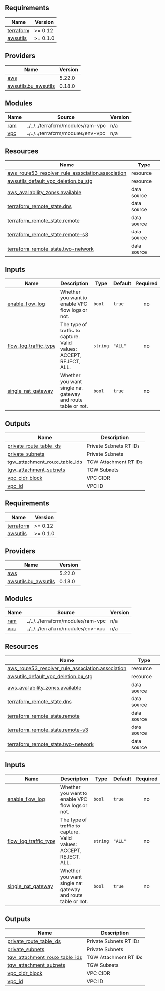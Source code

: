 ## Requirements

| Name | Version |
|------|---------|
| <a name="requirement_terraform"></a> [terraform](#requirement\_terraform) | >= 0.12 |
| <a name="requirement_awsutils"></a> [awsutils](#requirement\_awsutils) | >= 0.1.0 |

## Providers

| Name | Version |
|------|---------|
| <a name="provider_aws"></a> [aws](#provider\_aws) | 5.22.0 |
| <a name="provider_awsutils.bu_awsutils"></a> [awsutils.bu\_awsutils](#provider\_awsutils.bu\_awsutils) | 0.18.0 |

## Modules

| Name | Source | Version |
|------|--------|---------|
| <a name="module_ram"></a> [ram](#module\_ram) | ../../../terraform/modules/ram-vpc | n/a |
| <a name="module_vpc"></a> [vpc](#module\_vpc) | ../../../terraform/modules/env-vpc | n/a |

## Resources

| Name | Type |
|------|------|
| [aws_route53_resolver_rule_association.association](https://registry.terraform.io/providers/hashicorp/aws/latest/docs/resources/route53_resolver_rule_association) | resource |
| [awsutils_default_vpc_deletion.bu_stg](https://registry.terraform.io/providers/cloudposse/awsutils/latest/docs/resources/default_vpc_deletion) | resource |
| [aws_availability_zones.available](https://registry.terraform.io/providers/hashicorp/aws/latest/docs/data-sources/availability_zones) | data source |
| [terraform_remote_state.dns](https://registry.terraform.io/providers/hashicorp/terraform/latest/docs/data-sources/remote_state) | data source |
| [terraform_remote_state.remote](https://registry.terraform.io/providers/hashicorp/terraform/latest/docs/data-sources/remote_state) | data source |
| [terraform_remote_state.remote-s3](https://registry.terraform.io/providers/hashicorp/terraform/latest/docs/data-sources/remote_state) | data source |
| [terraform_remote_state.two-network](https://registry.terraform.io/providers/hashicorp/terraform/latest/docs/data-sources/remote_state) | data source |

## Inputs

| Name | Description | Type | Default | Required |
|------|-------------|------|---------|:--------:|
| <a name="input_enable_flow_log"></a> [enable\_flow\_log](#input\_enable\_flow\_log) | Whether you want to enable VPC flow logs or not. | `bool` | `true` | no |
| <a name="input_flow_log_traffic_type"></a> [flow\_log\_traffic\_type](#input\_flow\_log\_traffic\_type) | The type of traffic to capture. Valid values: ACCEPT, REJECT, ALL. | `string` | `"ALL"` | no |
| <a name="input_single_nat_gateway"></a> [single\_nat\_gateway](#input\_single\_nat\_gateway) | Whether you want single nat gateway and route table or not. | `bool` | `true` | no |

## Outputs

| Name | Description |
|------|-------------|
| <a name="output_private_route_table_ids"></a> [private\_route\_table\_ids](#output\_private\_route\_table\_ids) | Private Subnets RT IDs |
| <a name="output_private_subnets"></a> [private\_subnets](#output\_private\_subnets) | Private Subnets |
| <a name="output_tgw_attachment_route_table_ids"></a> [tgw\_attachment\_route\_table\_ids](#output\_tgw\_attachment\_route\_table\_ids) | TGW Attachment RT IDs |
| <a name="output_tgw_attachment_subnets"></a> [tgw\_attachment\_subnets](#output\_tgw\_attachment\_subnets) | TGW Subnets |
| <a name="output_vpc_cidr_block"></a> [vpc\_cidr\_block](#output\_vpc\_cidr\_block) | VPC CIDR |
| <a name="output_vpc_id"></a> [vpc\_id](#output\_vpc\_id) | VPC ID |
<!-- BEGIN_TF_DOCS -->
## Requirements

| Name | Version |
|------|---------|
| <a name="requirement_terraform"></a> [terraform](#requirement\_terraform) | >= 0.12 |
| <a name="requirement_awsutils"></a> [awsutils](#requirement\_awsutils) | >= 0.1.0 |

## Providers

| Name | Version |
|------|---------|
| <a name="provider_aws"></a> [aws](#provider\_aws) | 5.22.0 |
| <a name="provider_awsutils.bu_awsutils"></a> [awsutils.bu\_awsutils](#provider\_awsutils.bu\_awsutils) | 0.18.0 |

## Modules

| Name | Source | Version |
|------|--------|---------|
| <a name="module_ram"></a> [ram](#module\_ram) | ../../../terraform/modules/ram-vpc | n/a |
| <a name="module_vpc"></a> [vpc](#module\_vpc) | ../../../terraform/modules/env-vpc | n/a |

## Resources

| Name | Type |
|------|------|
| [aws_route53_resolver_rule_association.association](https://registry.terraform.io/providers/hashicorp/aws/latest/docs/resources/route53_resolver_rule_association) | resource |
| [awsutils_default_vpc_deletion.bu_stg](https://registry.terraform.io/providers/cloudposse/awsutils/latest/docs/resources/default_vpc_deletion) | resource |
| [aws_availability_zones.available](https://registry.terraform.io/providers/hashicorp/aws/latest/docs/data-sources/availability_zones) | data source |
| [terraform_remote_state.dns](https://registry.terraform.io/providers/hashicorp/terraform/latest/docs/data-sources/remote_state) | data source |
| [terraform_remote_state.remote](https://registry.terraform.io/providers/hashicorp/terraform/latest/docs/data-sources/remote_state) | data source |
| [terraform_remote_state.remote-s3](https://registry.terraform.io/providers/hashicorp/terraform/latest/docs/data-sources/remote_state) | data source |
| [terraform_remote_state.two-network](https://registry.terraform.io/providers/hashicorp/terraform/latest/docs/data-sources/remote_state) | data source |

## Inputs

| Name | Description | Type | Default | Required |
|------|-------------|------|---------|:--------:|
| <a name="input_enable_flow_log"></a> [enable\_flow\_log](#input\_enable\_flow\_log) | Whether you want to enable VPC flow logs or not. | `bool` | `true` | no |
| <a name="input_flow_log_traffic_type"></a> [flow\_log\_traffic\_type](#input\_flow\_log\_traffic\_type) | The type of traffic to capture. Valid values: ACCEPT, REJECT, ALL. | `string` | `"ALL"` | no |
| <a name="input_single_nat_gateway"></a> [single\_nat\_gateway](#input\_single\_nat\_gateway) | Whether you want single nat gateway and route table or not. | `bool` | `true` | no |

## Outputs

| Name | Description |
|------|-------------|
| <a name="output_private_route_table_ids"></a> [private\_route\_table\_ids](#output\_private\_route\_table\_ids) | Private Subnets RT IDs |
| <a name="output_private_subnets"></a> [private\_subnets](#output\_private\_subnets) | Private Subnets |
| <a name="output_tgw_attachment_route_table_ids"></a> [tgw\_attachment\_route\_table\_ids](#output\_tgw\_attachment\_route\_table\_ids) | TGW Attachment RT IDs |
| <a name="output_tgw_attachment_subnets"></a> [tgw\_attachment\_subnets](#output\_tgw\_attachment\_subnets) | TGW Subnets |
| <a name="output_vpc_cidr_block"></a> [vpc\_cidr\_block](#output\_vpc\_cidr\_block) | VPC CIDR |
| <a name="output_vpc_id"></a> [vpc\_id](#output\_vpc\_id) | VPC ID |